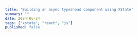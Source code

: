 ```yaml
---
title: "Building an async typeahead component using XState"
summary: ""
date: 2024-06-24
tags: ["xstate", "react", "js"]
published: false
---
```


